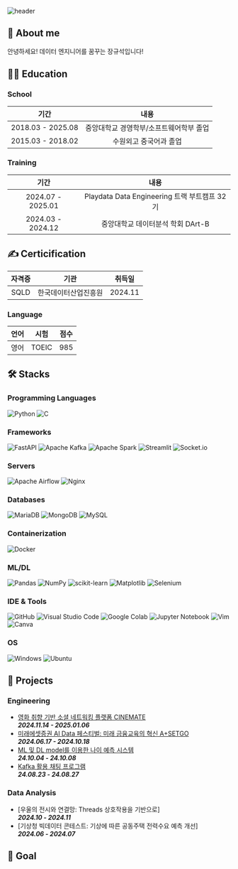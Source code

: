 ![header](https://capsule-render.vercel.app/api?type=waving&color=auto&height=200&section=header&text=Seokxkyu's%20Github&animation=twinkling&fontSize=60&fontColor=000000&fontAlignY=40)

## 📜 About me
안녕하세요! 데이터 엔지니어를 꿈꾸는 장규석입니다!

## 👩‍🎓 Education
### School
|      **기간**     |                 **내용**                |
|:-----------------:|:---------------------------------------:|
| 2018.03 - 2025.08 | 중앙대학교 경영학부/소프트웨어학부 졸업 |
| 2015.03 - 2018.02 | 수원외고 중국어과 졸업                  |

### Training
|      **기간**     |                 **내용**                    |
|:-----------------:|:-------------------------------------------:|
| 2024.07 - 2025.01 | Playdata Data Engineering 트랙 부트캠프 32기 |
| 2024.03 - 2024.12 | 중앙대학교 데이터분석 학회 DArt-B |

## ✍ Certicification
| **자격증** |       **기관**       | **취득일** |
|:----------:|:--------------------:|------------|
| SQLD       | 한국데이터산업진흥원 | 2024.11    |

### Language
| **언어** | **시험** | **점수** |
|:-------:|:--------:|----------|
| 영어    |  TOEIC  |   985   |

## 🛠️ Stacks
### Programming Languages
![Python](https://img.shields.io/badge/python-3670A0?style=for-the-badge&logo=python&logoColor=ffdd54)
![C](https://img.shields.io/badge/c-%2300599C.svg?style=for-the-badge&logo=c&logoColor=white)

### Frameworks
![FastAPI](https://img.shields.io/badge/FastAPI-005571?style=for-the-badge&logo=fastapi)
![Apache Kafka](https://img.shields.io/badge/Apache%20Kafka-000?style=for-the-badge&logo=apachekafka)
![Apache Spark](https://img.shields.io/badge/Apache%20Spark-FDEE21?style=for-the-badge&logo=apachespark&logoColor=black)
![Streamlit](https://img.shields.io/badge/Streamlit-%23FE4B4B.svg?style=for-the-badge&logo=streamlit&logoColor=white)
![Socket.io](https://img.shields.io/badge/Socket.io-black?style=for-the-badge&logo=socket.io&badgeColor=010101)

### Servers
![Apache Airflow](https://img.shields.io/badge/Apache%20Airflow-017CEE?style=for-the-badge&logo=Apache%20Airflow&logoColor=white)
![Nginx](https://img.shields.io/badge/nginx-%23009639.svg?style=for-the-badge&logo=nginx&logoColor=white)

### Databases
![MariaDB](https://img.shields.io/badge/MariaDB-003545?style=for-the-badge&logo=mariadb&logoColor=white)
![MongoDB](https://img.shields.io/badge/MongoDB-%234ea94b.svg?style=for-the-badge&logo=mongodb&logoColor=white)
![MySQL](https://img.shields.io/badge/mysql-4479A1.svg?style=for-the-badge&logo=mysql&logoColor=white)

### Containerization
![Docker](https://img.shields.io/badge/docker-%230db7ed.svg?style=for-the-badge&logo=docker&logoColor=white)

### ML/DL
![Pandas](https://img.shields.io/badge/pandas-%23150458.svg?style=for-the-badge&logo=pandas&logoColor=white)
![NumPy](https://img.shields.io/badge/numpy-%23013243.svg?style=for-the-badge&logo=numpy&logoColor=white)
![scikit-learn](https://img.shields.io/badge/scikit--learn-%23F7931E.svg?style=for-the-badge&logo=scikit-learn&logoColor=white)
![Matplotlib](https://img.shields.io/badge/Matplotlib-%23ffffff.svg?style=for-the-badge&logo=Matplotlib&logoColor=black)
![Selenium](https://img.shields.io/badge/-selenium-%43B02A?style=for-the-badge&logo=selenium&logoColor=white)

### IDE & Tools
![GitHub](https://img.shields.io/badge/github-%23121011.svg?style=for-the-badge&logo=github&logoColor=white)
![Visual Studio Code](https://img.shields.io/badge/Visual%20Studio%20Code-0078d7.svg?style=for-the-badge&logo=visual-studio-code&logoColor=white)
![Google Colab](https://img.shields.io/badge/Google%20Colab-%23F9A825.svg?style=for-the-badge&logo=googlecolab&logoColor=white)
![Jupyter Notebook](https://img.shields.io/badge/jupyter-%23FA0F00.svg?style=for-the-badge&logo=jupyter&logoColor=white)
![Vim](https://img.shields.io/badge/VIM-%2311AB00.svg?style=for-the-badge&logo=vim&logoColor=white)
![Canva](https://img.shields.io/badge/Canva-%2300C4CC.svg?style=for-the-badge&logo=Canva&logoColor=white)

### OS
![Windows](https://img.shields.io/badge/Windows-0078D6?style=for-the-badge&logo=windows&logoColor=white) 
![Ubuntu](https://img.shields.io/badge/Ubuntu-E95420?style=for-the-badge&logo=ubuntu&logoColor=white)

## 🔧 Projects
### Engineering
- [영화 취향 기반 소셜 네트워킹 플랫폼 CINEMATE](https://github.com/Seokxkyu/DE32-final_project-CINEMATE)<br>
  ***2024.11.14 - 2025.01.06***
- [미래에셋증권 AI Data 페스티벌: 미래 금융교육의 혁신 A+SETGO](https://github.com/Seokxkyu/miraeasset)<br>
  ***2024.06.17 - 2024.10.18***
- [ML 및 DL model를 이용한 나이 예측 시스템](https://github.com/Seokxkyu/DE32-3rd_project)<br>
  ***24.10.04 - 24.10.08***
- [Kafka 활용 채팅 프로그램](https://github.com/Seokxkyu/DE32-2rd_project)<br>
  ***24.08.23 - 24.08.27***

### Data Analysis
- [우울의 전시와 연결망: Threads 상호작용을 기반으로]<br>
  ***2024.10 - 2024.11***
- [기상청 빅데이터 콘테스트: 기상에 따른 공동주택 전력수요 예측 개선]<br>
  ***2024.06 - 2024.07***

## 🎯 Goal
<!--
**Seokxkyu/Seokxkyu** is a ✨ _special_ ✨ repository because its `README.md` (this file) appears on your GitHub profile.

Here are some ideas to get you started:

- 🔭 I’m currently working on ...
- 🌱 I’m currently learning ...
- 👯 I’m looking to collaborate on ...
- 🤔 I’m looking for help with ...
- 💬 Ask me about ...
- 📫 How to reach me: ...
- 😄 Pronouns: ...
- ⚡ Fun fact: ...
-->
